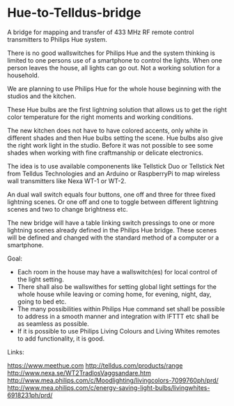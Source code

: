 Hue-to-Telldus-bridge
=====================

A bridge for mapping and transfer of 433 MHz RF remote control transmitters to Philips Hue system.

There is no good wallswitches for Philips Hue and the system thinking is limited to one persons use of a smartphone to control the lights. When one person leaves the house, all lights can go out. Not a working solution for a household.

We are planning to use Philips Hue for the whole house beginning with the studios and the kitchen.

These Hue bulbs are the first lightning solution that allows us to get the right color temperature for the right moments and working conditions.

The new kitchen does not have to have colored accents, only white in different shades and then Hue bulbs setting the scene. Hue bulbs also give the right work light in the studio. Before it was not possible to see some shades when working with fine craftmanship or delicate electronics. 

The idea is to use available componenents like Tellstick Duo or Tellstick Net from Telldus Technologies and an Arduino or RaspberryPi to map wireless wall transmitters like Nexa WT-1 or WT-2.

An dual wall switch equals four buttons, one off and three for three fixed lightning scenes. Or one off and one to toggle between different lightning scenes and two to change brightness etc.

The new bridge will have a table linking switch pressings to one or more lightning scenes already defined in the Philips Hue bridge. These scenes will be defined and changed with the standard method of a computer or a smartphone.

Goal:

- Each room in the house may have a wallswitch(es) for local control of the light setting.
- There shall also be wallswithes for setting global light settings for the whole house while leaving or coming home, for evening, night, day, going to bed etc.
- The many possibilities within Philips Hue command set shall be possible to address in a smooth manner and integration with IFTTT etc shall be as seamless as possible.
- If it is possible to use Philips Living Colours and Living Whites remotes to add functionality, it is good.

Links:  

https://www.meethue.com
http://telldus.com/products/range
http://www.nexa.se/WT2TradlosVaggsandare.htm
http://www.mea.philips.com/c/Moodlighting/livingcolors-7099760ph/prd/
http://www.mea.philips.com/c/energy-saving-light-bulbs/livingwhites-6918231ph/prd/
